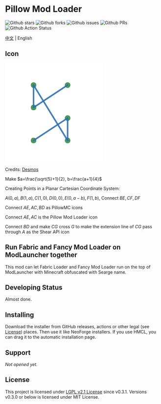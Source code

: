 # Pillow Mod Loader

![Github stars](https://img.shields.io/github/stars/PillowMC/pillow.svg)
![Github forks](https://img.shields.io/github/forks/PillowMC/pillow.svg)
![Github issues](https://img.shields.io/github/issues/PillowMC/pillow.svg)
![Github PRs](https://img.shields.io/github/issues-pr/PillowMC/pillow.svg)
![Github Action Status](https://img.shields.io/github/actions/workflow/status/PillowMC/pillow/gradle.yml?branch=dev)

[中文](README.zh_hans.md) | English

## Icon
![Icon](src/main/resources/assets/pillow/icon.png)

Credits: [Desmos](https://www.desmos.com/)

Make $a=\frac{\sqrt{5}+1}{2}, b=\frac{a+1}{4}$

Creating Points in a Planar Cartesian Coordinate System:

$A(0, a), B(1, a), C(1, 0), D(0, 0), E(0, a-b), F(1, b)$,
Connect $BE, CF, DF$

Connect $AE, AC, BD$ as PillowMC icons

Connect $AE, AC$ is the Pillow Mod Loader icon

Connect $BD$ and make $CG$ cross $G$ to make the extension line of $CG$ pass through $A$ as the Shear API icon

## Run Fabric and Fancy Mod Loader on ModLauncher together

This mod can let Fabric Loader and Fancy Mod Loader run on the top of ModLauncher with Minecraft obfuscated with Searge name.

## Developing Status
Almost done.

## Installing

Download the installer from GitHub releases, actions or other legal (see [License](#license)) places. Then use it like NeoForge installers. If you use HMCL, you can drag it to the automatic installation page.

## Support

_Not opened yet._

## <span id="license">License</span>

This project is licensed under [LGPL v2.1 License](LICENSE) since v0.3.1. Versions v0.3.0 or below is licensed under MIT License.
